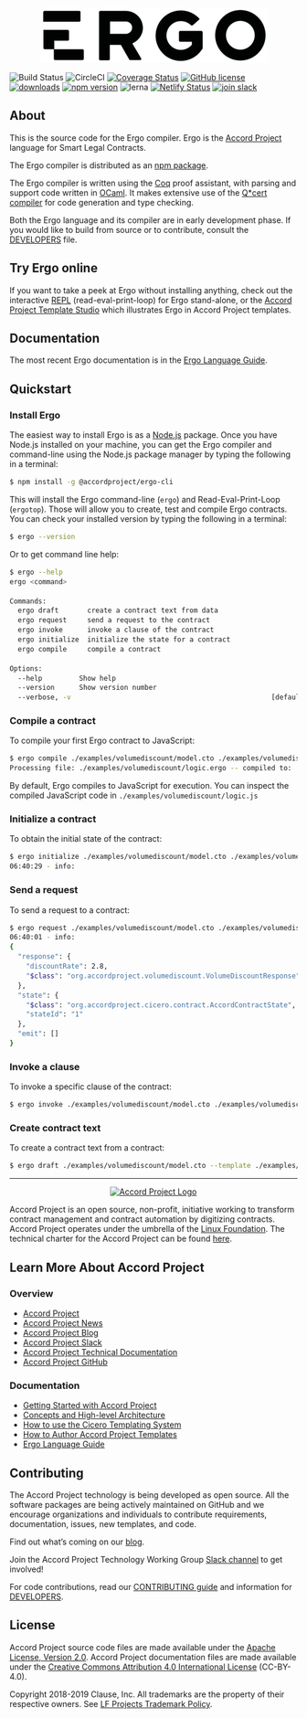 <p align="center">
  <a href="./ergo.png">
    <img src="./ergo.png" alt="Ergo logo">
  </a>
</p>

![Build Status](https://travis-ci.org/accordproject/ergo.svg?branch=master)
![CircleCI](https://circleci.com/gh/accordproject/ergo.svg?style=shield)
[![Coverage Status](https://coveralls.io/repos/github/accordproject/ergo/badge.svg?branch=master)](https://coveralls.io/github/accordproject/ergo?branch=master)
[![GitHub license](https://img.shields.io/github/license/accordproject/ergo?color=bright-green)](https://github.com/accordproject/ergo/blob/master/LICENSE)
[![downloads](https://img.shields.io/npm/dm/@accordproject/ergo-cli)](https://www.npmjs.com/package/@accordproject/ergo-cli)
[![npm version](https://badge.fury.io/js/%40accordproject%2Fergo-cli.svg)](https://badge.fury.io/js/%40accordproject%2Fergo-cli)
![lerna](https://img.shields.io/badge/maintained%20with-lerna-cc00ff.svg)
[![Netlify Status](https://api.netlify.com/api/v1/badges/8b6ef766-c6d0-45bb-bff6-03104e6ff913/deploy-status)](https://app.netlify.com/sites/ergorepl/deploys)
[![join slack](https://img.shields.io/badge/Slack-Join%20Slack-blue)](https://accord-project-slack-signup.herokuapp.com/)


## About

This is the source code for the Ergo compiler. Ergo is the [Accord Project][apmain]
language for Smart Legal Contracts.

The Ergo compiler is distributed as an [npm package][npmpkg]. 

The Ergo compiler is written using the [Coq][coq] proof assistant, with parsing and
support code written in [OCaml][OCaml]. It makes extensive use
of the [Q*cert compiler][Qcert] for code generation and type checking.

Both the Ergo language and its compiler are in early development
phase. If you would like to build from source or to contribute,
consult the [DEVELOPERS][developers] file.

## Try Ergo online

If you want to take a peek at Ergo without installing anything, check
out the interactive [REPL][REPL]
(read-eval-print-loop) for Ergo stand-alone, or the [Accord Project Template Studio][studio] 
which illustrates Ergo in Accord Project templates.

## Documentation

The most recent Ergo documentation is in the [Ergo Language Guide][docergo].

## Quickstart

### Install Ergo

The easiest way to install Ergo is as a [Node.js][nodejs] package.
Once you have Node.js installed on your machine, you can get the Ergo compiler
and command-line using the Node.js package manager by typing the following in a
terminal:

```sh
$ npm install -g @accordproject/ergo-cli
```

This will install the Ergo command-line (`ergo`) and Read-Eval-Print-Loop (`ergotop`). Those will allow you to create, test and compile Ergo contracts. You can check your installed version by typing the following in a terminal:

```sh
$ ergo --version
```

Or to get command line help:

```sh
$ ergo --help
ergo <command>

Commands:
  ergo draft       create a contract text from data
  ergo request     send a request to the contract
  ergo invoke      invoke a clause of the contract
  ergo initialize  initialize the state for a contract
  ergo compile     compile a contract

Options:
  --help         Show help                                             [boolean]
  --version      Show version number                                   [boolean]
  --verbose, -v                                                 [default: false]
```

### Compile a contract

To compile your first Ergo contract to JavaScript:

```sh
$ ergo compile ./examples/volumediscount/model.cto ./examples/volumediscount/logic.ergo
Processing file: ./examples/volumediscount/logic.ergo -- compiled to: ./examples/volumediscount/logic.js
```

By default, Ergo compiles to JavaScript for execution. You can inspect
the compiled JavaScript code in `./examples/volumediscount/logic.js`

### Initialize a contract

To obtain the initial state of the contract:

```sh
$ ergo initialize ./examples/volumediscount/model.cto ./examples/volumediscount/logic.ergo --data ./examples/volumediscount/contract.json
06:40:29 - info:
```

### Send a request

To send a request to a contract:

```sh
$ ergo request ./examples/volumediscount/model.cto ./examples/volumediscount/logic.ergo --data ./examples/volumediscount/contract.json --request ./examples/volumediscount/request.json --state ./examples/volumediscount/state.json
06:40:01 - info:
{
  "response": {
    "discountRate": 2.8,
    "$class": "org.accordproject.volumediscount.VolumeDiscountResponse"
  },
  "state": {
    "$class": "org.accordproject.cicero.contract.AccordContractState",
    "stateId": "1"
  },
  "emit": []
}
```

### Invoke a clause

To invoke a specific clause of the contract:

```sh
$ ergo invoke ./examples/volumediscount/model.cto ./examples/volumediscount/logic.ergo --clauseName volumediscount --data ./examples/volumediscount/contract.json --params ./examples/volumediscount/params.json --state ./examples/volumediscount/state.json
```

### Create contract text

To create a contract text from a contract:

```sh
$ ergo draft ./examples/volumediscount/model.cto --template ./examples/volumediscount/grammar.tem --data ./examples/volumediscount/contract.json
```

---

<p align="center">
  <a href="https://www.accordproject.org/">
    <img src="assets/APLogo.png" alt="Accord Project Logo" width="400" />
  </a>
</p>

Accord Project is an open source, non-profit, initiative working to transform contract management and contract automation by digitizing contracts. Accord Project operates under the umbrella of the [Linux Foundation][linuxfound]. The technical charter for the Accord Project can be found [here][charter].

## Learn More About Accord Project

### Overview
* [Accord Project][apmain]
* [Accord Project News][apnews]
* [Accord Project Blog][apblog]
* [Accord Project Slack][apslack]
* [Accord Project Technical Documentation][apdoc]
* [Accord Project GitHub][apgit]


### Documentation
* [Getting Started with Accord Project][docwelcome]
* [Concepts and High-level Architecture][dochighlevel]
* [How to use the Cicero Templating System][doccicero]
* [How to Author Accord Project Templates][docstudio]
* [Ergo Language Guide][docergo]

## Contributing

The Accord Project technology is being developed as open source. All the software packages are being actively maintained on GitHub and we encourage organizations and individuals to contribute requirements, documentation, issues, new templates, and code.

Find out what’s coming on our [blog][apblog].

Join the Accord Project Technology Working Group [Slack channel][apslack] to get involved!

For code contributions, read our [CONTRIBUTING guide][contributing] and information for [DEVELOPERS][developers].

## License <a name="license"></a>

Accord Project source code files are made available under the [Apache License, Version 2.0][apache].
Accord Project documentation files are made available under the [Creative Commons Attribution 4.0 International License][creativecommons] (CC-BY-4.0).

Copyright 2018-2019 Clause, Inc. All trademarks are the property of their respective owners. See [LF Projects Trademark Policy](https://lfprojects.org/policies/trademark-policy/).

[apmain]: https://accordproject.org/ 
[apworkgroup]: https://calendar.google.com/calendar/event?action=TEMPLATE&tmeid=MjZvYzIzZHVrYnI1aDVzbjZnMHJqYmtwaGlfMjAxNzExMTVUMjEwMDAwWiBkYW5AY2xhdXNlLmlv&tmsrc=dan%40clause.io
[apblog]: https://medium.com/@accordhq
[apnews]: https://www.accordproject.org/news/
[apgit]:  https://github.com/accordproject/
[apdoc]: https://docs.accordproject.org/
[apslack]: https://accord-project-slack-signup.herokuapp.com

[docspec]: https://docs.accordproject.org/docs/spec-overview.html
[docwelcome]: https://docs.accordproject.org/docs/accordproject.html
[dochighlevel]: https://docs.accordproject.org/docs/spec-concepts.html
[docergo]: https://docs.accordproject.org/docs/logic-ergo.html
[docstart]: https://docs.accordproject.org/docs/accordproject.html
[doccicero]: https://docs.accordproject.org/docs/basic-use.html
[docstudio]: https://docs.accordproject.org/docs/advanced-latedelivery.html

[contributing]: https://github.com/accordproject/ergo/blob/master/CONTRIBUTING.md
[developers]: https://github.com/accordproject/ergo/blob/master/DEVELOPERS.md

[linuxfound]: https://www.linuxfoundation.org
[charter]: https://github.com/accordproject/ergo/blob/master/CHARTER.md
[npmpkg]: https://www.npmjs.com/package/@accordproject/ergo-cli
[coq]: https://coq.inria.fr
[OCaml]: https://ocaml.org
[Qcert]: https://querycert.github.io
[REPL]: https://ergorepl.netlify.com
[studio]: https://studio.accordproject.org
[nodejs]: https://nodejs.org/

[apache]: https://github.com/accordproject/ergo/blob/master/LICENSE
[creativecommons]: http://creativecommons.org/licenses/by/4.0/
